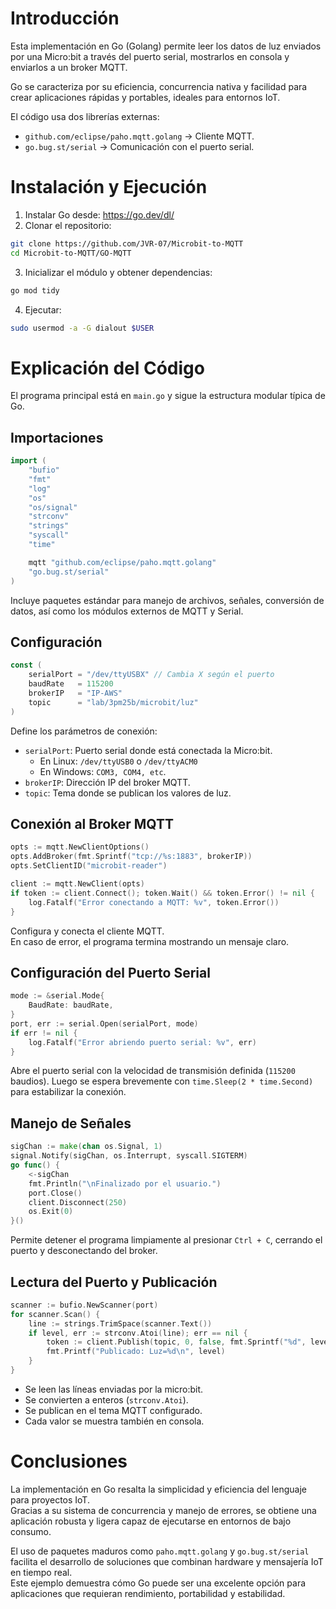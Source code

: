 # Introducción
Esta implementación en Go (Golang) permite leer los datos de luz enviados por una Micro:bit a través del puerto serial, mostrarlos en consola y enviarlos a un broker MQTT.
  
Go se caracteriza por su eficiencia, concurrencia nativa y facilidad para crear aplicaciones rápidas y portables, ideales para entornos IoT.
  
El código usa dos librerías externas:
- `github.com/eclipse/paho.mqtt.golang` → Cliente MQTT.
- `go.bug.st/serial` → Comunicación con el puerto serial.
# Instalación y Ejecución
1. Instalar Go desde: https://go.dev/dl/
2. Clonar el repositorio:
```bash
git clone https://github.com/JVR-07/Microbit-to-MQTT
cd Microbit-to-MQTT/GO-MQTT
```
3. Inicializar el módulo y obtener dependencias:
```bash
go mod tidy
```
4. Ejecutar:
```bash
sudo usermod -a -G dialout $USER
```
# Explicación del Código
El programa principal está en `main.go` y sigue la estructura modular típica de Go.
## Importaciones
```go
import (
	"bufio"
	"fmt"
	"log"
	"os"
	"os/signal"
	"strconv"
	"strings"
	"syscall"
	"time"

	mqtt "github.com/eclipse/paho.mqtt.golang"
	"go.bug.st/serial"
)
```
Incluye paquetes estándar para manejo de archivos, señales, conversión de datos, así como los módulos externos de MQTT y Serial.
## Configuración
```go
const (
	serialPort = "/dev/ttyUSBX" // Cambia X según el puerto
	baudRate   = 115200
	brokerIP   = "IP-AWS"
	topic      = "lab/3pm25b/microbit/luz"
)
```
Define los parámetros de conexión:
- `serialPort`: Puerto serial donde está conectada la Micro:bit.
  - En Linux: `/dev/ttyUSB0` o `/dev/ttyACM0`
  - En Windows: `COM3, COM4, etc`.
- `brokerIP`: Dirección IP del broker MQTT.
- `topic`: Tema donde se publican los valores de luz.
## Conexión al Broker MQTT
```go
opts := mqtt.NewClientOptions()
opts.AddBroker(fmt.Sprintf("tcp://%s:1883", brokerIP))
opts.SetClientID("microbit-reader")

client := mqtt.NewClient(opts)
if token := client.Connect(); token.Wait() && token.Error() != nil {
	log.Fatalf("Error conectando a MQTT: %v", token.Error())
}
```
Configura y conecta el cliente MQTT.  
En caso de error, el programa termina mostrando un mensaje claro.
## Configuración del Puerto Serial
```go
mode := &serial.Mode{
	BaudRate: baudRate,
}
port, err := serial.Open(serialPort, mode)
if err != nil {
	log.Fatalf("Error abriendo puerto serial: %v", err)
}
```
Abre el puerto serial con la velocidad de transmisión definida (`115200` baudios).
Luego se espera brevemente con `time.Sleep(2 * time.Second)` para estabilizar la conexión.
## Manejo de Señales
```go
sigChan := make(chan os.Signal, 1)
signal.Notify(sigChan, os.Interrupt, syscall.SIGTERM)
go func() {
	<-sigChan
	fmt.Println("\nFinalizado por el usuario.")
	port.Close()
	client.Disconnect(250)
	os.Exit(0)
}()
```
Permite detener el programa limpiamente al presionar `Ctrl + C`, cerrando el puerto y desconectando del broker.
## Lectura del Puerto y Publicación
```go
scanner := bufio.NewScanner(port)
for scanner.Scan() {
	line := strings.TrimSpace(scanner.Text())
	if level, err := strconv.Atoi(line); err == nil {
		token := client.Publish(topic, 0, false, fmt.Sprintf("%d", level))
		fmt.Printf("Publicado: Luz=%d\n", level)
	}
}
```
- Se leen las líneas enviadas por la micro:bit.
- Se convierten a enteros (`strconv.Atoi`).
- Se publican en el tema MQTT configurado.
- Cada valor se muestra también en consola.
# Conclusiones
La implementación en Go resalta la simplicidad y eficiencia del lenguaje para proyectos IoT.  
Gracias a su sistema de concurrencia y manejo de errores, se obtiene una aplicación robusta y ligera capaz de ejecutarse en entornos de bajo consumo.
  
El uso de paquetes maduros como `paho.mqtt.golang` y `go.bug.st/serial` facilita el desarrollo de soluciones que combinan hardware y mensajería IoT en tiempo real.  
Este ejemplo demuestra cómo Go puede ser una excelente opción para aplicaciones que requieran rendimiento, portabilidad y estabilidad.
